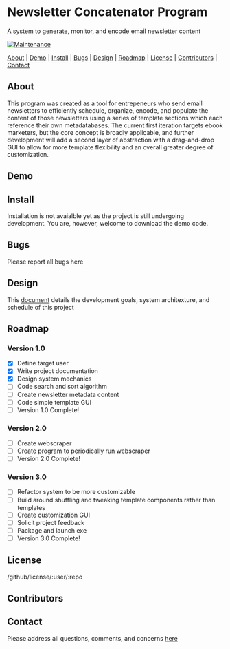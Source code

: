 # Newsletter Concatenator Program
A system to generate, monitor, and encode email newsletter content

[![Maintenance](https://img.shields.io/badge/Maintained-yes-green.svg)](https://github.com/jhbardwell/Newsletter-Concatenator-Program)

[About](#About) | [Demo](#Demo) | [Install](#Install) | [Bugs](#Bugs) | [Design](#Design) | [Roadmap](#Roadmap) | [License](#License) | [Contributors](#Contributors) | [Contact](#Contact)

## About 
This program was created as a tool for entrepeneurs who send email newsletters to efficiently schedule, organize, encode, and populate the content of those newsletters using a series of template sections which each reference their own metadatabases. The current first iteration targets ebook marketers, but the core concept is broadly applicable, and further development will add a second layer of abstraction with a drag-and-drop GUI to allow for more template flexibility and an overall greater degree of customization.
## Demo

## Install
Installation is not avaialble yet as the project is still undergoing development. You are, however, welcome to download the demo code.
## Bugs
Please report all bugs here
## Design
This [document](DESIGNDOC.md) details the development goals, system architexture, and schedule of this project
## Roadmap
### Version 1.0
- [X] Define target user
- [X] Write project documentation
- [X] Design system mechanics
- [ ] Code search and sort algorithm
- [ ] Create newsletter metadata content
- [ ] Code simple template GUI
- [ ] Version 1.0 Complete!
### Version 2.0
- [ ] Create webscraper
- [ ] Create program to periodically run webscraper
- [ ] Version 2.0 Complete!
### Version 3.0
- [ ] Refactor system to be more customizable
- [ ] Build around shuffling and tweaking template components rather than templates
- [ ] Create customization GUI
- [ ] Solicit project feedback
- [ ] Package and launch exe
- [ ] Version 3.0 Complete!
## License
/github/license/:user/:repo
## Contributors

## Contact
Please address all questions, comments, and concerns [here](jhbardwell@gmail.com)
